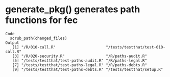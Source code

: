 # generate_pkg() generates path functions for fec

    Code
      scrub_path(changed_files)
    Output
       [1] "/R/010-call.R"                      "/tests/testthat/test-010-call.R"   
       [3] "/R/020-security.R"                  "/R/paths-audit.R"                  
       [5] "/tests/testthat/test-paths-audit.R" "/R/paths-legal.R"                  
       [7] "/tests/testthat/test-paths-legal.R" "/R/paths-debts.R"                  
       [9] "/tests/testthat/test-paths-debts.R" "/tests/testthat/setup.R"           

